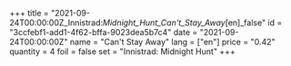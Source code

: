 +++
title = "2021-09-24T00:00:00Z_Innistrad:_Midnight_Hunt_Can't_Stay_Away_[en]_false"
id = "3ccfebf1-add1-4f62-bffa-9023dea5b7c4"
date = "2021-09-24T00:00:00Z"
name = "Can't Stay Away"
lang = ["en"]
price = "0.42"
quantity = 4
foil = false
set = "Innistrad: Midnight Hunt"
+++
